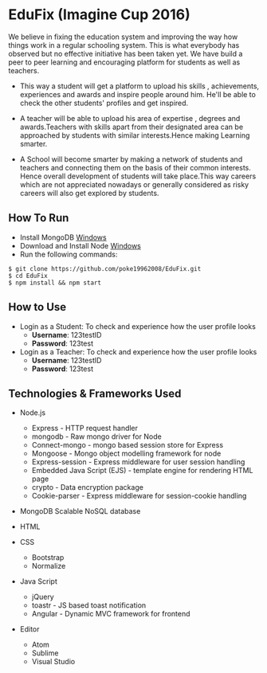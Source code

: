 # EduFix (Imagine Cup 2016)

We believe in fixing the education system and improving the way how things work in a regular schooling system. This is what everybody has observed but no effective initiative has been taken yet. We have build a peer to peer learning and encouraging platform for students as well as teachers.

- This way a student will get a platform to upload his skills , achievements, experiences and awards and inspire people around him. He'll be able to check the other students' profiles and get inspired.

- A teacher will be able to upload his area of expertise , degrees and awards.Teachers with skills apart from their designated area can be approached by students with similar interests.Hence making Learning smarter.

- A School will become smarter by making a network of students and teachers and connecting them on the basis of their common interests. Hence overall development of students will take place.This way careers which are not appreciated nowadays or generally considered as risky careers will also get explored by students. 


## How To Run

- Install MongoDB [Windows](https://docs.mongodb.org/manual/tutorial/install-mongodb-on-windows/)
- Download and Install Node [Windows](https://nodejs.org/en/download/)
- Run the following commands: 
```
$ git clone https://github.com/poke19962008/EduFix.git
$ cd EduFix
$ npm install && npm start
```

## How to Use

- Login as a Student: To check and experience how the user profile looks
	- **Username**: 123testID
	- **Password**: 123test
- Login as a Teacher: To check and experience how the user profile looks
	- **Username**: 123testID
	- **Password**: 123test


## Technologies & Frameworks Used

- Node.js
  - Express - HTTP request handler
  - mongodb - Raw mongo driver for Node
  - Connect-mongo - mongo based session store for Express
  -  Mongoose - Mongo object modelling framework for node
  - Express-session - Express middleware for user session handling
  - Embedded Java Script (EJS) - template engine for rendering HTML page
  - crypto - Data encryption package
  - Cookie-parser - Express middleware for session-cookie handling
  
- MongoDB
   Scalable NoSQL database

- HTML
- CSS
  - Bootstrap
  - Normalize

- Java Script
  - jQuery
  - toastr - JS based toast notification
  - Angular - Dynamic MVC framework for frontend

- Editor
  - Atom
  - Sublime
  - Visual Studio